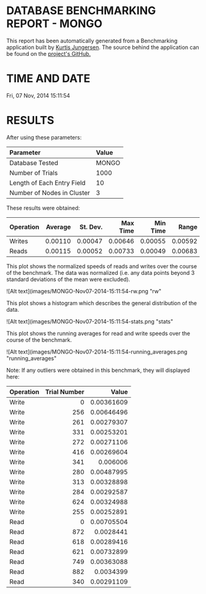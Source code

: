 DATABASE BENCHMARKING REPORT - MONGO
=========================================

This report has been automatically generated from a Benchmarking application
built by [Kurtis Jungersen](http://kmjungersen.com).  The source behind the application can be found on the [project's GitHub.](https://github.com/kmjungersen/DB-Benchmarking)

TIME AND DATE
=============

Fri, 07 Nov, 2014 15:11:54


RESULTS
=======

After using these parameters:

| Parameter                  | Value   |
|:---------------------------|:--------|
| Database Tested            | MONGO   |
| Number of Trials           | 1000    |
| Length of Each Entry Field | 10      |
| Number of Nodes in Cluster | 3       |

These results were obtained:

| Operation   |   Average |   St. Dev. |   Max Time |   Min Time |   Range |
|:------------|----------:|-----------:|-----------:|-----------:|--------:|
| Writes      |   0.00110 |    0.00047 |    0.00646 |    0.00055 | 0.00592 |
| Reads       |   0.00115 |    0.00052 |    0.00733 |    0.00049 | 0.00683 |

This plot shows the normalized speeds of reads and writes over the course of the benchmark.  The data was normalized (i.e. any data points beyond 3 standard deviations of the mean were excluded).

![Alt text](images/MONGO-Nov07-2014-15:11:54-rw.png "rw"

This plot shows a histogram which describes the general distribution of the data.

![Alt text](images/MONGO-Nov07-2014-15:11:54-stats.png "stats"

This plot shows the running averages for read and write speeds over the course of the benchmark.

![Alt text](images/MONGO-Nov07-2014-15:11:54-running_averages.png "running_averages"

Note: If any outliers were obtained in this benchmark, they will displayed here:

| Operation   |   Trial Number |      Value |
|:------------|---------------:|-----------:|
| Write       |              0 | 0.00361609 |
| Write       |            256 | 0.00646496 |
| Write       |            261 | 0.00279307 |
| Write       |            331 | 0.00253201 |
| Write       |            272 | 0.00271106 |
| Write       |            416 | 0.00269604 |
| Write       |            341 | 0.006006   |
| Write       |            280 | 0.00487995 |
| Write       |            313 | 0.00328898 |
| Write       |            284 | 0.00292587 |
| Write       |            624 | 0.00324988 |
| Write       |            255 | 0.00252891 |
| Read        |              0 | 0.00705504 |
| Read        |            872 | 0.0028441  |
| Read        |            618 | 0.00289416 |
| Read        |            621 | 0.00732899 |
| Read        |            749 | 0.00363088 |
| Read        |            882 | 0.0034399  |
| Read        |            340 | 0.00291109 |
